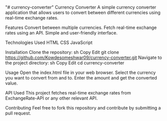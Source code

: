 "# currency-converter" 
Currency Converter
A simple currency converter application that allows users to convert between different currencies using real-time exchange rates.

Features
Convert between multiple currencies.
Fetch real-time exchange rates using an API.
Simple and user-friendly interface.

Technologies Used
HTML
CSS
JavaScript

Installation
Clone the repository:
sh
Copy
Edit
git clone https://github.com/Kowdesomeshwar09/currency-converter.git
Navigate to the project directory:
sh
Copy
Edit
cd currency-converter


Usage
Open the index.html file in your web browser.
Select the currency you want to convert from and to.
Enter the amount and get the converted value.


API Used
This project fetches real-time exchange rates from ExchangeRate-API or any other relevant API.

Contributing
Feel free to fork this repository and contribute by submitting a pull request.
